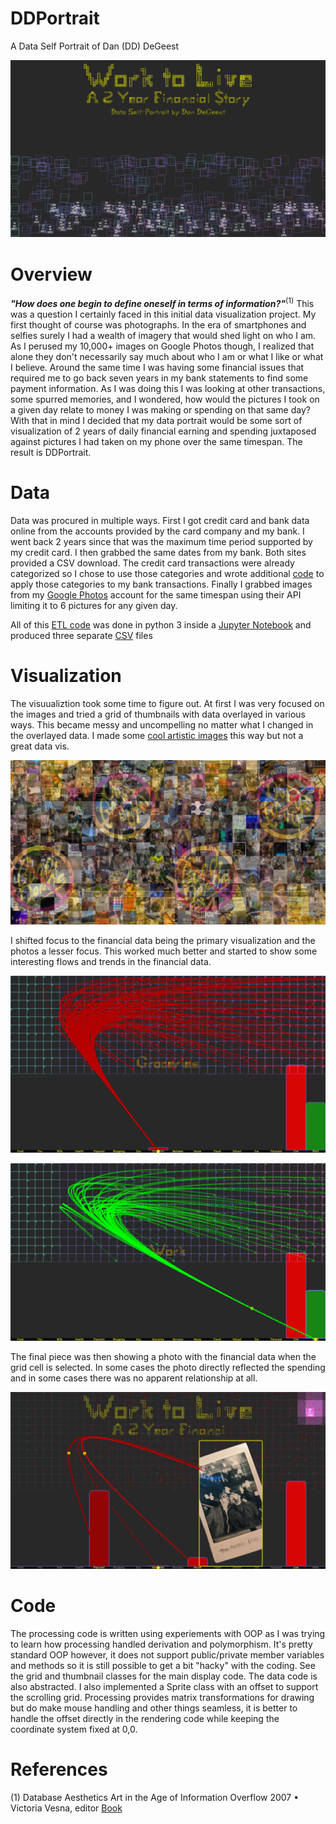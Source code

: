# DDPortrait
A Data Self Portrait of Dan (DD) DeGeest

![image](/assets/ddportrait.png)
 
# Overview

***"How does one begin to define oneself in terms of information?"***<sup>(1)</sup> This was a question I certainly faced in this initial data visualization project.  My first thought of course was photographs.  In the era of smartphones and selfies surely I had a wealth of imagery that would shed light on who I am.  As I perused my 10,000+ images on Google Photos though, I realized that alone they don't necessarily say much about who I am or what I like or what I believe.  Around the same time I was having some financial issues that required me to go back seven years in my bank statements to find some payment information.  As I was doing this I was looking at other transactions, some spurred memories, and I wondered, how would the pictures I took on a given day relate to money I was making or spending on that same day?  With that in mind I decided that my data portrait would be some sort of visualization of 2 years of daily financial earning and spending juxtaposed against pictures I had taken on my phone over the same timespan. The result is DDPortrait.

# Data

Data was procured in multiple ways.  First I got credit card and bank data online from the accounts provided by the card company and my bank.  I went back 2 years since that was the maximum time period supported by my credit card.  I then grabbed the same dates from my bank. Both sites provided a CSV download.  The credit card transactions were already categorized so I chose to use those categories and wrote additional [code](/DDataETL/data-portrait-xplore.ipynb) to apply those categories to my bank transactions.  Finally I grabbed images from my [Google Photos](/photosFull) account for the same timespan using their API limiting it to 6 pictures for any given day.

All of this [ETL code](/DDataETL) was done in python 3 inside a [Jupyter Notebook](https://jupyter.org/) and produced three separate [CSV](/data) files

# Visualization

The visuualiztion took some time to figure out.  At first I was very focused on the images and tried a grid of thumbnails with data overlayed in various ways.  This became messy and uncompelling no matter what I changed in the overlayed data. I made some [cool artistic images](/ImageDD/photoTile0714.png) this way but not a great data vis.

![image](/ImageDD/photoTile1682.png)

I shifted focus to the financial data being the primary visualization and the photos a lesser focus.  This worked much better and started to show some interesting flows and trends in the financial data.

![image](/assets/live.png)

![image](/assets/work.png)

The final piece was then showing a photo with the financial data when the grid cell is selected.  In some cases the photo directly reflected the spending and in some cases there was no apparent relationship at all.

![image](/assets/buddy2.png)

# Code

The processing code is written using experiements with OOP as I was trying to learn how processing handled derivation and polymorphism.  It's pretty standard OOP however, it does not support public/private member variables and methods so it is still possible to get a bit "hacky" with the coding. See the grid and thumbnail classes for the main display code. The data code is also abstracted.  I also implemented a Sprite class with an offset to support the scrolling grid.  Processing provides matrix transformations for drawing but do make mouse handling and other things seamless, it is better to handle the offset directly in the rendering code while keeping the coordinate system fixed at 0,0.

# References

(1) Database Aesthetics Art in the Age of Information Overflow 2007 • Victoria Vesna, editor [Book](https://www.upress.umn.edu/book-division/books/database-aesthetics)
